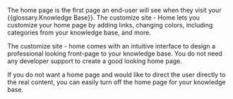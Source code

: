 The home page is the first page an end-user will see when they visit your {{glossary.Knowledge Base}}. The customize site - Home lets you customize your home page by adding links, changing colors, including categories from your knowledge base, and more.

The customize site - home comes with an intuitive interface to design a professional looking front-page to your knowledge base. You do not need any developer support to create a good looking home page. 

If you do not want a home page and would like to direct the user directly to the real content, you can easily turn off the home page for your knowledge base. 